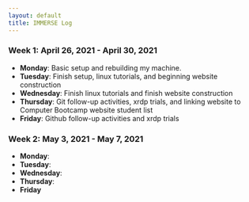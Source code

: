 ```yaml
---
layout: default
title: IMMERSE Log
---
```


### Week 1: April 26, 2021 - April 30, 2021

* **Monday**: Basic setup and rebuilding my machine. 
* **Tuesday**: Finish setup, linux tutorials, and beginning website construction
* **Wednesday**: Finish linux tutorials and finish website construction
* **Thursday**: Git follow-up activities, xrdp trials, and linking website to Computer Bootcamp website student list
* **Friday**: Github follow-up activities and xrdp trials

### Week 2: May 3, 2021 - May 7, 2021

* **Monday**: 
* **Tuesday**: 
* **Wednesday**: 
* **Thursday**: 
* **Friday**